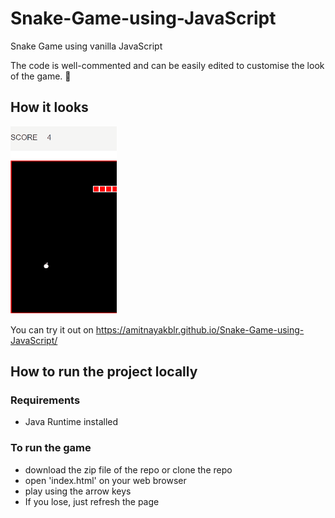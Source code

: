 # Snake-Game-using-JavaScript
Snake Game using vanilla JavaScript

The code is well-commented and can be easily edited to customise the look of the game. :snake:

## How it looks
![Snake Game demo](gif/demo.gif)

You can try it out on https://amitnayakblr.github.io/Snake-Game-using-JavaScript/

## How to run the project locally
### Requirements
- Java Runtime installed
### To run the game
- download the zip file of the repo or clone the repo
- open 'index.html' on your web browser
- play using the arrow keys
- If you lose, just refresh the page 
